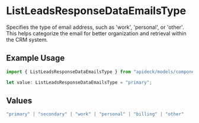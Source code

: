 # ListLeadsResponseDataEmailsType

Specifies the type of email address, such as 'work', 'personal', or 'other'. This helps categorize the email for better organization and retrieval within the CRM system.

## Example Usage

```typescript
import { ListLeadsResponseDataEmailsType } from "apideck/models/components";

let value: ListLeadsResponseDataEmailsType = "primary";
```

## Values

```typescript
"primary" | "secondary" | "work" | "personal" | "billing" | "other"
```